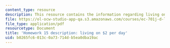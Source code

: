 ```yaml
---
content_type: resource
description: This resource contains the information regarding living on $2 per day.
file: https://ol-ocw-studio-app-qa.s3.amazonaws.com/courses/ec-701j-d-lab-i-development-fall-2009/b0265fc6013c0a73714db5ea0dba19ac_MITEC_701JF09_hw15.pdf
file_type: application/pdf
resourcetype: Document
title: 'Homework 15 description: living on $2 per day'
uid: b0265fc6-013c-0a73-714d-b5ea0dba19ac
---
```

